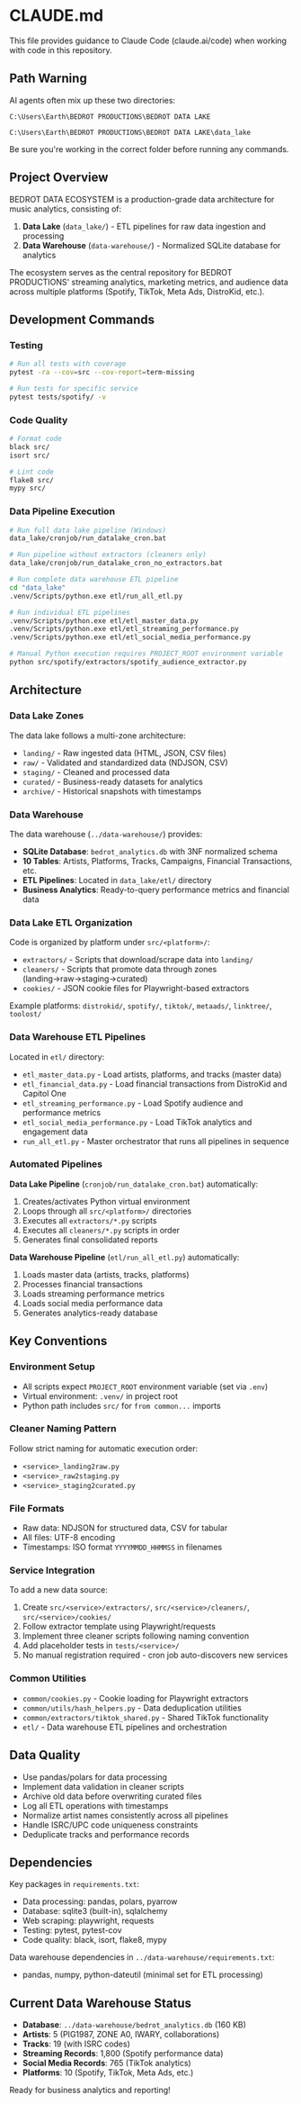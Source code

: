 # CLAUDE.md

This file provides guidance to Claude Code (claude.ai/code) when working with code in this repository.

## Path Warning

AI agents often mix up these two directories:

`C:\Users\Earth\BEDROT PRODUCTIONS\BEDROT DATA LAKE`

`C:\Users\Earth\BEDROT PRODUCTIONS\BEDROT DATA LAKE\data_lake`

Be sure you're working in the correct folder before running any commands.

## Project Overview

BEDROT DATA ECOSYSTEM is a production-grade data architecture for music analytics, consisting of:

1. **Data Lake** (`data_lake/`) - ETL pipelines for raw data ingestion and processing
2. **Data Warehouse** (`data-warehouse/`) - Normalized SQLite database for analytics

The ecosystem serves as the central repository for BEDROT PRODUCTIONS' streaming analytics, marketing metrics, and audience data across multiple platforms (Spotify, TikTok, Meta Ads, DistroKid, etc.).

## Development Commands

### Testing
```bash
# Run all tests with coverage
pytest -ra --cov=src --cov-report=term-missing

# Run tests for specific service
pytest tests/spotify/ -v
```

### Code Quality
```bash
# Format code
black src/
isort src/

# Lint code  
flake8 src/
mypy src/
```

### Data Pipeline Execution
```bash
# Run full data lake pipeline (Windows)
data_lake/cronjob/run_datalake_cron.bat

# Run pipeline without extractors (cleaners only)
data_lake/cronjob/run_datalake_cron_no_extractors.bat

# Run complete data warehouse ETL pipeline
cd "data_lake"
.venv/Scripts/python.exe etl/run_all_etl.py

# Run individual ETL pipelines
.venv/Scripts/python.exe etl/etl_master_data.py
.venv/Scripts/python.exe etl/etl_streaming_performance.py
.venv/Scripts/python.exe etl/etl_social_media_performance.py

# Manual Python execution requires PROJECT_ROOT environment variable
python src/spotify/extractors/spotify_audience_extractor.py
```

## Architecture

### Data Lake Zones
The data lake follows a multi-zone architecture:
- `landing/` - Raw ingested data (HTML, JSON, CSV files)
- `raw/` - Validated and standardized data (NDJSON, CSV)
- `staging/` - Cleaned and processed data
- `curated/` - Business-ready datasets for analytics
- `archive/` - Historical snapshots with timestamps

### Data Warehouse
The data warehouse (`../data-warehouse/`) provides:
- **SQLite Database**: `bedrot_analytics.db` with 3NF normalized schema
- **10 Tables**: Artists, Platforms, Tracks, Campaigns, Financial Transactions, etc.
- **ETL Pipelines**: Located in `data_lake/etl/` directory
- **Business Analytics**: Ready-to-query performance metrics and financial data

### Data Lake ETL Organization
Code is organized by platform under `src/<platform>/`:
- `extractors/` - Scripts that download/scrape data into `landing/`
- `cleaners/` - Scripts that promote data through zones (landing→raw→staging→curated)
- `cookies/` - JSON cookie files for Playwright-based extractors

Example platforms: `distrokid/`, `spotify/`, `tiktok/`, `metaads/`, `linktree/`, `toolost/`

### Data Warehouse ETL Pipelines
Located in `etl/` directory:
- `etl_master_data.py` - Load artists, platforms, and tracks (master data)
- `etl_financial_data.py` - Load financial transactions from DistroKid and Capitol One
- `etl_streaming_performance.py` - Load Spotify audience and performance metrics
- `etl_social_media_performance.py` - Load TikTok analytics and engagement data
- `run_all_etl.py` - Master orchestrator that runs all pipelines in sequence

### Automated Pipelines
**Data Lake Pipeline** (`cronjob/run_datalake_cron.bat`) automatically:
1. Creates/activates Python virtual environment
2. Loops through all `src/<platform>/` directories
3. Executes all `extractors/*.py` scripts
4. Executes all `cleaners/*.py` scripts in order
5. Generates final consolidated reports

**Data Warehouse Pipeline** (`etl/run_all_etl.py`) automatically:
1. Loads master data (artists, tracks, platforms)
2. Processes financial transactions
3. Loads streaming performance metrics
4. Loads social media performance data
5. Generates analytics-ready database

## Key Conventions

### Environment Setup
- All scripts expect `PROJECT_ROOT` environment variable (set via `.env`)
- Virtual environment: `.venv/` in project root
- Python path includes `src/` for `from common...` imports

### Cleaner Naming Pattern
Follow strict naming for automatic execution order:
- `<service>_landing2raw.py`
- `<service>_raw2staging.py` 
- `<service>_staging2curated.py`

### File Formats
- Raw data: NDJSON for structured data, CSV for tabular
- All files: UTF-8 encoding
- Timestamps: ISO format `YYYYMMDD_HHMMSS` in filenames

### Service Integration
To add a new data source:
1. Create `src/<service>/extractors/`, `src/<service>/cleaners/`, `src/<service>/cookies/`
2. Follow extractor template using Playwright/requests
3. Implement three cleaner scripts following naming convention
4. Add placeholder tests in `tests/<service>/`
5. No manual registration required - cron job auto-discovers new services

### Common Utilities
- `common/cookies.py` - Cookie loading for Playwright extractors
- `common/utils/hash_helpers.py` - Data deduplication utilities
- `common/extractors/tiktok_shared.py` - Shared TikTok functionality
- `etl/` - Data warehouse ETL pipelines and orchestration

## Data Quality
- Use pandas/polars for data processing
- Implement data validation in cleaner scripts
- Archive old data before overwriting curated files
- Log all ETL operations with timestamps
- Normalize artist names consistently across all pipelines
- Handle ISRC/UPC code uniqueness constraints
- Deduplicate tracks and performance records

## Dependencies
Key packages in `requirements.txt`:
- Data processing: pandas, polars, pyarrow
- Database: sqlite3 (built-in), sqlalchemy
- Web scraping: playwright, requests  
- Testing: pytest, pytest-cov
- Code quality: black, isort, flake8, mypy

Data warehouse dependencies in `../data-warehouse/requirements.txt`:
- pandas, numpy, python-dateutil (minimal set for ETL processing)

## Current Data Warehouse Status
- **Database**: `../data-warehouse/bedrot_analytics.db` (160 KB)
- **Artists**: 5 (PIG1987, ZONE A0, IWARY, collaborations)
- **Tracks**: 19 (with ISRC codes)
- **Streaming Records**: 1,800 (Spotify performance data)
- **Social Media Records**: 765 (TikTok analytics)
- **Platforms**: 10 (Spotify, TikTok, Meta Ads, etc.)

Ready for business analytics and reporting!